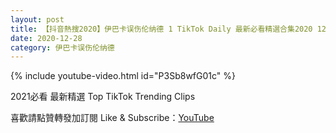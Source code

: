 ```yaml
---
layout: post
title: 【抖音熱搜2020】伊巴卡误伤伦纳德 1 TikTok Daily 最新必看精選合集2020 12 28
date: 2020-12-28
category: 伊巴卡误伤伦纳德
---
```


{% include youtube-video.html id="P3Sb8wfG01c" %}

2021必看 最新精選 Top TikTok Trending Clips

喜歡請點贊轉發加訂閱 Like & Subscribe：[YouTube](https://www.youtube.com/channel/UCAoR7VcanIPd04uEq_GIylA/videos)

